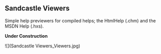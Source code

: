 ## Sandcastle Viewers
Simple help previewers for compiled helps; the HtmlHelp (.chm) and the MSDN Help (.hxs). 

**Under Construction**

![](Sandcastle Viewers_Viewers.jpg)